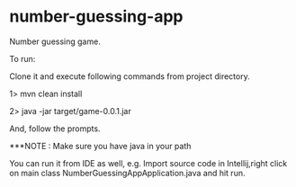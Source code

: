 # number-guessing-app
Number guessing game.

To run: 

Clone it and execute following commands from project directory.

1> mvn clean install

2> java -jar target/game-0.0.1.jar 

And, follow the prompts.


***NOTE : Make sure you have java in your path

 
You can run it from IDE as well, e.g. Import source code in Intellij,right click on 
main class NumberGuessingAppApplication.java and hit run.
